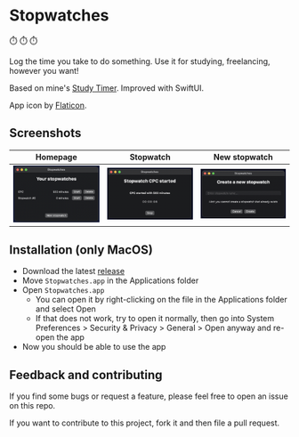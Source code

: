 # Stopwatches

:stopwatch: :stopwatch: :stopwatch:

Log the time you take to do something. Use it for studying, freelancing, however you want!

Based on mine's [Study Timer](https://github.com/0xfederama/scripts#study-timer). Improved with SwiftUI.

App icon by [Flaticon](https://www.flaticon.com/premium-icon/stopwatch_1321756?term=stopwatch&page=1&position=38&page=1&position=38&related_id=1321756&origin=tag).

## Screenshots

Homepage | Stopwatch | New stopwatch
--- | --- | ---
![Homepage](https://github.com/0xfederama/stopwatches/blob/main/screenshots/homepage.png) | ![Start existing stopwatch](https://github.com/0xfederama/stopwatches/blob/main/screenshots/stopwatch.png) | ![Create new stopwatch](https://github.com/0xfederama/stopwatches/blob/main/screenshots/new_watch.png)

## Installation (only MacOS)

- Download the latest [release](https://github.com/0xfederama/stopwatches/releases)
- Move `Stopwatches.app` in the Applications folder
- Open `Stopwatches.app`
	- You can open it by right-clicking on the file in the Applications folder and select Open
	- If that does not work, try to open it normally, then go into System Preferences > Security & Privacy > General > Open anyway and re-open the app
- Now you should be able to use the app

## Feedback and contributing
If you find some bugs or request a feature, please feel free to open an issue on this repo.

If you want to contribute to this project, fork it and then file a pull request.
